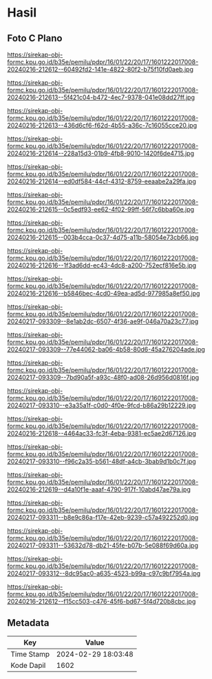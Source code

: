 # Hasil

## Foto C Plano

https://sirekap-obj-formc.kpu.go.id/b35e/pemilu/pdpr/16/01/22/20/17/1601222017008-20240216-212612--60492fd2-141e-4822-80f2-b75f10fd0aeb.jpg

https://sirekap-obj-formc.kpu.go.id/b35e/pemilu/pdpr/16/01/22/20/17/1601222017008-20240216-212613--5f421c04-b472-4ec7-9378-041e08dd27ff.jpg

https://sirekap-obj-formc.kpu.go.id/b35e/pemilu/pdpr/16/01/22/20/17/1601222017008-20240216-212613--436d6cf6-f62d-4b55-a36c-7c16055cce20.jpg

https://sirekap-obj-formc.kpu.go.id/b35e/pemilu/pdpr/16/01/22/20/17/1601222017008-20240216-212614--228a15d3-01b9-4fb8-9010-1420f6de4715.jpg

https://sirekap-obj-formc.kpu.go.id/b35e/pemilu/pdpr/16/01/22/20/17/1601222017008-20240216-212614--ed0df584-44cf-4312-8759-eeaabe2a29fa.jpg

https://sirekap-obj-formc.kpu.go.id/b35e/pemilu/pdpr/16/01/22/20/17/1601222017008-20240216-212615--0c5edf93-ee62-4f02-99ff-56f7c6bba60e.jpg

https://sirekap-obj-formc.kpu.go.id/b35e/pemilu/pdpr/16/01/22/20/17/1601222017008-20240216-212615--003b4cca-0c37-4d75-a11b-58054e73cb66.jpg

https://sirekap-obj-formc.kpu.go.id/b35e/pemilu/pdpr/16/01/22/20/17/1601222017008-20240216-212616--1f3ad6dd-ec43-4dc8-a200-752ecf816e5b.jpg

https://sirekap-obj-formc.kpu.go.id/b35e/pemilu/pdpr/16/01/22/20/17/1601222017008-20240216-212616--b5846bec-4cd0-49ea-ad5d-977985a8ef50.jpg

https://sirekap-obj-formc.kpu.go.id/b35e/pemilu/pdpr/16/01/22/20/17/1601222017008-20240217-093309--8e1ab2dc-6507-4f36-ae9f-046a70a23c77.jpg

https://sirekap-obj-formc.kpu.go.id/b35e/pemilu/pdpr/16/01/22/20/17/1601222017008-20240217-093309--77e44062-ba06-4b58-80d6-45a276204ade.jpg

https://sirekap-obj-formc.kpu.go.id/b35e/pemilu/pdpr/16/01/22/20/17/1601222017008-20240217-093309--7bd90a5f-a93c-48f0-ad08-26d956d0816f.jpg

https://sirekap-obj-formc.kpu.go.id/b35e/pemilu/pdpr/16/01/22/20/17/1601222017008-20240217-093310--e3a35a1f-c0d0-4f0e-9fcd-b86a29b12229.jpg

https://sirekap-obj-formc.kpu.go.id/b35e/pemilu/pdpr/16/01/22/20/17/1601222017008-20240216-212618--4464ac33-fc3f-4eba-9381-ec5ae2d67126.jpg

https://sirekap-obj-formc.kpu.go.id/b35e/pemilu/pdpr/16/01/22/20/17/1601222017008-20240217-093310--f96c2a35-b561-48df-a4cb-3bab9d1b0c7f.jpg

https://sirekap-obj-formc.kpu.go.id/b35e/pemilu/pdpr/16/01/22/20/17/1601222017008-20240216-212619--d4a10f1e-aaaf-4790-917f-10abd47ae79a.jpg

https://sirekap-obj-formc.kpu.go.id/b35e/pemilu/pdpr/16/01/22/20/17/1601222017008-20240217-093311--b8e9c86a-f17e-42eb-9239-c57a492252d0.jpg

https://sirekap-obj-formc.kpu.go.id/b35e/pemilu/pdpr/16/01/22/20/17/1601222017008-20240217-093311--53632d78-db21-45fe-b07b-5e088f69d60a.jpg

https://sirekap-obj-formc.kpu.go.id/b35e/pemilu/pdpr/16/01/22/20/17/1601222017008-20240217-093312--8dc95ac0-a635-4523-b99a-c97c9bf7954a.jpg

https://sirekap-obj-formc.kpu.go.id/b35e/pemilu/pdpr/16/01/22/20/17/1601222017008-20240216-212612--f15cc503-c476-45f6-bd67-5f4d720b8cbc.jpg


## Metadata

| Key        | Value               |
| ---------- | ------------------- |
| Time Stamp | 2024-02-29 18:03:48 |
| Kode Dapil | 1602                |



